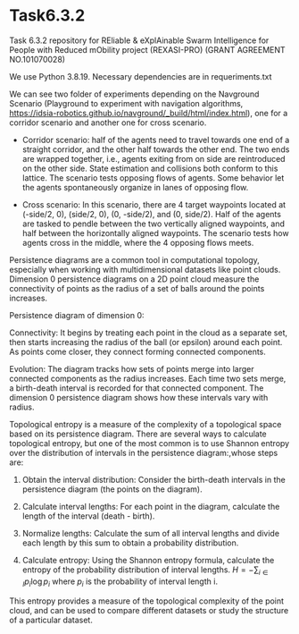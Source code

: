# Task6.3.2
Task 6.3.2 repository for REliable &amp; eXplAinable Swarm Intelligence for People with Reduced mObility project (REXASI-PRO) (GRANT AGREEMENT NO.101070028)

We use Python 3.8.19. Necessary dependencies are in requeriments.txt

We can see two folder of experiments depending on the Navground Scenario (Playground to experiment with navigation algorithms, https://idsia-robotics.github.io/navground/_build/html/index.html), one for a corridor scenario and another one for cross scenario. 

- Corridor scenario: half of the agents need to travel towards one end of a straight corridor, and the other half towards the other end. The two ends are wrapped together, i.e., agents exiting from on side are reintroduced on the other side. State estimation and collisions both conform to this lattice. The scenario tests opposing flows of agents. Some behavior let the agents spontaneously organize in lanes of opposing flow. 

- Cross scenario: In this scenario, there are 4 target waypoints located at (-side/2, 0), (side/2, 0), (0, -side/2), and (0, side/2). Half of the agents are tasked to pendle between the two vertically aligned waypoints, and half between the horizontally aligned waypoints. The scenario tests how agents cross in the middle, where the 4 opposing flows meets.


Persistence diagrams are a common tool in computational topology, especially when working with multidimensional datasets like point clouds. Dimension 0 persistence diagrams on a 2D point cloud measure the connectivity of points as the radius of a set of balls around the points increases.

Persistence diagram of dimension 0:

Connectivity: It begins by treating each point in the cloud as a separate set, then starts increasing the radius of the ball (or epsilon) around each point. As points come closer, they connect forming connected components.

Evolution: The diagram tracks how sets of points merge into larger connected components as the radius increases. Each time two sets merge, a birth-death interval is recorded for that connected component. The dimension 0 persistence diagram shows how these intervals vary with radius.

Topological entropy is a measure of the complexity of a topological space based on its persistence diagram. There are several ways to calculate topological entropy, but one of the most common is to use Shannon entropy over the distribution of intervals in the persistence diagram:,whose steps are:

1. Obtain the interval distribution: Consider the birth-death intervals in the persistence diagram (the points on the diagram).

2. Calculate interval lengths: For each point in the diagram, calculate the length of the interval (death - birth).

3. Normalize lengths: Calculate the sum of all interval lengths and divide each length by this sum to obtain a probability distribution.

4. Calculate entropy: Using the Shannon entropy formula, calculate the entropy of the probability distribution of interval lengths.
    $H = -\sum_{i \in I} p_i \log p_i$
    where $p_i$ is the probability of interval length i.

This entropy provides a measure of the topological complexity of the point cloud, and can be used to compare different datasets or study the structure of a particular dataset.